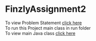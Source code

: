 # FinzlyAssignment2
To view Problem Statement [click here](https://github.com/Fahi-deen/FinzlyAssignment2/blob/main/problemStatement.txt)</br>
To run this Project main class in run folder</br>
To view main Java class [click here](https://github.com/Fahi-deen/FinzlyAssignment2/blob/main/src/com/finzly/fxtrading/run/FxTradingRun.java)
